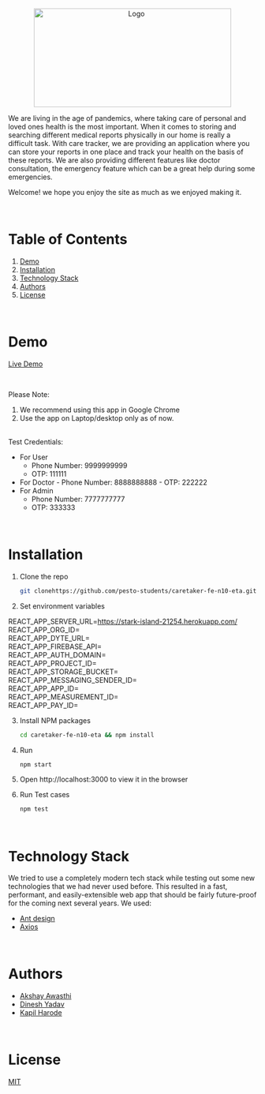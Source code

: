 <!-- PROJECT LOGO -->
<br />
<p align="center">
    <img src="https://res.cloudinary.com/n10eta/image/upload/v1639114980/readme/UntitledcareTracker_1_lrqwmk.png" alt="Logo" width="400" height="200" >
</p>
We are living in the age of pandemics, where taking care of personal and loved ones health is the most important. When it comes to storing and searching different medical reports physically in our home is really a difficult task. With care tracker, we are providing an application where you can store your reports in one place and track your health on the basis of these reports. We are also providing different features like doctor consultation, the emergency feature which can be a great help during some emergencies.


Welcome! we hope you enjoy the site as much as we enjoyed making it.
 
  
<!-- TABLE OF CONTENTS -->
<br/>

# Table of Contents

1. [Demo](#demo)
2. [Installation](#installation)
3. [Technology Stack](#technology-stack)
4. [Authors](#authors)
5. [License](#license)

<br/>

# Demo

[Live Demo](https://caretracker1.netlify.app/)

<br/>

Please Note:

1. We recommend using this app in Google Chrome
2. Use the app on Laptop/desktop only as of now.


<br/>
Test Credentials:

- For User
 	 - Phone Number: 9999999999
 	 - OTP: 111111
- For Doctor 
	  - Phone Number: 8888888888
	  - OTP: 222222
- For Admin
	- Phone Number: 7777777777
  	- OTP: 333333
<br/>

# Installation

1. Clone the repo
    ```sh
    git clonehttps://github.com/pesto-students/caretaker-fe-n10-eta.git careTracker-fe
    ```
2. Set environment variables

REACT_APP_SERVER_URL=https://stark-island-21254.herokuapp.com/<br />
REACT_APP_ORG_ID=<br />
REACT_APP_DYTE_URL=<br />
REACT_APP_FIREBASE_API=<br />
REACT_APP_AUTH_DOMAIN=<br />
REACT_APP_PROJECT_ID=<br />
REACT_APP_STORAGE_BUCKET=<br />
REACT_APP_MESSAGING_SENDER_ID=<br />
REACT_APP_APP_ID=<br />
REACT_APP_MEASUREMENT_ID=<br />
REACT_APP_PAY_ID=<br />

3. Install NPM packages
    ```sh
    cd caretaker-fe-n10-eta && npm install
    ```
4. Run
    ```sh
    npm start
    ```
5. Open http://localhost:3000 to view it in the browser

6. Run Test cases
    ```sh
    npm test
    ```
<br/>

# Technology Stack

We tried to use a completely modern tech stack while testing out some new technologies that we had never used before. This resulted in a fast, performant, and easily-extensible web app that should be fairly future-proof for the coming next several years. We used:

- [Ant design](https://ant.design/)
- [Axios](https://axios-http.com/docs/intro)

<br/>

# Authors

- [Akshay Awasthi](https://github.com/akshayawasthi3)
- [Dinesh Yadav](https://github.com/dinesh0191)
- [Kapil Harode](https://github.com/kapilharode) 

<br/>

# License

[MIT](https://opensource.org/licenses/MIT)


